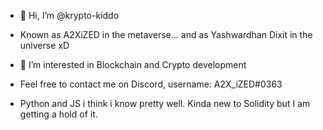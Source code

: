 - 👋 Hi, I’m @krypto-kiddo

- Known as A2XiZED in the metaverse... and as Yashwardhan Dixit in the universe xD

- 👀 I’m interested in Blockchain and Crypto development

- Feel free to contact me on Discord, username: A2X_iZED#0363

- Python and JS i think i know pretty well. Kinda new to Solidity but I am getting a hold of it. 



